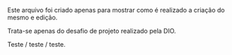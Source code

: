 Este arquivo foi criado apenas para mostrar como é realizado a criação do mesmo e edição.

Trata-se apenas do desafio de projeto realizado pela DIO.


Teste / teste / teste.

